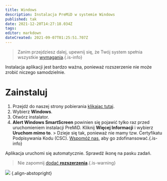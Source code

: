 ```yaml
---
title: Windows
description: Instalacja PreMiD w systemie Windows
published: tak
date: 2021-12-20T14:27:18.034Z
tags:
editor: markdown
dateCreated: 2021-09-07T01:25:51.707Z
---
```


> Zanim przejdziesz dalej, upewnij się, że Twój system spełnia wszystkie [wymagania](/install/requirements).{.is-info}

Instalacja aplikacji jest bardzo ważna, ponieważ rozszerzenie nie może zrobić niczego samodzielnie.

# Zainstaluj
1. Przejdź do naszej strony pobierania [klikając tutaj](https://premid.app/downloads).
2. Wybierz **Windows**.
3. Otwórz instalator.
4. **Alert Windows SmartScreen** powinien się pojawić tylko raz przed uruchomieniem instalacji PreMiD. Kliknij **Więcej Informacji** i wybierz **Uruchom mimo to**. > Dzieje się tak, ponieważ nie mamy tzw. Certyfikatu Podpisywania Kodu (CSC). [Wspomóż nas](https://www.patreon.com/Timeraa), aby go zdofinansować.{.is-info}

Aplikacja uruchomi się automatycznie. Sprawdź ikonę na pasku zadań.

> Nie zapomnij [dodać **rozszerzenia**](/install).{.is-warning}

![](https://a.icons8.com/djxbtnYm/GBjHDS/svg.svg) {.align-abstopright}

